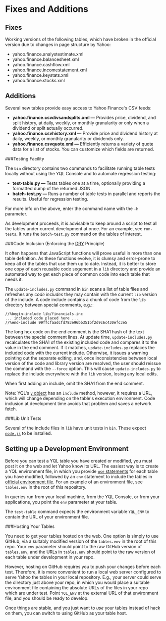 Fixes and Additions
===================

Fixes
-----

Working versions of the following tables, which have broken in the official
version due to changes in page structure by Yahoo:

  - yahoo.finance.analystestimate.xml
  - yahoo.finance.balancesheet.xml
  - yahoo.finance.cashflow.xml
  - yahoo.finance.incomestatement.xml
  - yahoo.finance.keystats.xml
  - yahoo.finance.stocks.xml

Additions
---------

Several new tables provide easy access to Yahoo Finance's CSV feeds:

- **yahoo.finance.csvdivsandsplits.xml —** Provides price, dividend, and split
  history, at daily, weekly, or monthly granularity or only when a dividend or
  split actually occurred.
- **yahoo.finance.csvhistory.xml —** Provide price and dividend history
  at daily, weekly, or monthly granularity or dividends only.
- **yahoo.finance.csvquote.xml —** Efficiently returns a variety of quote
  data for a list of stocks. You can customize which fields are returned.

###Testing Facility

The ``bin`` directory contains two commands to facilitate running table tests locally without using the YQL Console and to automate regression testing:

- **test-table.py —** Tests tables one at a time, optionally providing a
  formatted dump of the returned JSON.
- **batch-test.py —** Runs a number of table tests in parallel and reports
  the results. Useful for regression testing.

For more info on the above, enter the command name with the `-h` parameter.

As development proceeds, it is advisable to keep around a script to test all the
tables under current development at once. For an example, see ``run-tests``. It
runs the ``batch-test.py`` command on the tables of interest.

###Code Inclusion (Enforcing the [DRY](https://en.wikipedia.org/wiki/Don't_repeat_yourself) Principle)

It often happens that JavaScript functions will prove useful in more than one
table definition. As these functions evolve, it is clumsy and error-prone to
keep all of the tables that use them up to date. Instead, it is better to store
one copy of each reusable code segement in a ``lib`` directory and provide an
automated way to get each piece of common code into each table that needs it.

The ``update-includes.py`` command in ``bin`` scans a list of table files and
refreshes any *code includes* they may contain with the current ``lib`` version
of the include. A code include contains a chunk of code from the ``lib``
directory between special comments, e.g.::

    //%begin-include lib/financials.inc
    ... included code placed here ...
    //%end-include 99ffcfaadcfd783e96bb351bf2d9c6c430efc3e5

The long hex code on the end comment is the SHA1 hash of the text between the
special comment lines. At update time, ``update-includes.py`` recalculates the
SHA1 of the existing included code and compares it to the value in the end
comment. If it matches, ``update-includes.py`` replaces the included code with
the current include. Otherwise, it issues a warning pointing out the separate
editing, and, once inconsistencies between local version of the code and library
version are resolved, the user should reissue the command with the ``--force``
option. This will cause ``update-includes.py`` to replace the include everywhere
with the ``lib`` version, losing any local edits.

When first adding an include, omit the SHA1 from the end comment.

Note: YQL's [``y`` object](https://developer.yahoo.com/yql/guide/yql-javascript-objects.html)
has an ``include`` method, however, it requires a URL, which will change
depending on the table's execution environment. Code inclusion at development
time avoids that problem and saves a network fetch.

###Lib Unit Tests

Several of the include files in ``lib`` have unit tests in ``bin``. These
expect [``node.js``](https://nodejs.org/) to be installed.

Setting up a Development Environment
------------------------------------

Before you can test a YQL table you have created or modified, you must post it
on the web and let Yahoo know its URL. The easiest way is to create a YQL
environment file, in which you provide [``use``
statements](https://developer.yahoo.com/yql/guide/external_tables.html) for each
table you have modified, followed by an ``env`` statement to include the tables
in [official environment file](store://datatables.org/alltableswithkeys). For an
example of an environment file, see ``tables.env`` in the root of this
repository.

In queries run from your local machine, from the YQL Console, or from your
applications, you point the ``env`` parameter at your table.

The ``test-table`` command expects the environment variable ``YQL_ENV`` to
contain the URL of your environment file.

###Hosting Your Tables

You need to get your tables hosted on the web. One option is simply to use
GitHub, via a suitably modified version of the ``tables.env`` in the root of
this repo. Your ``env`` parameter should point to the raw GitHub version of
``tables.env``, and the URLs in ``tables.env`` should point to the raw version
of each table under development in your repo.

However, hosting on GitHub requires you to push your changes before each test.
Therefore, it is more convenient to run a local web server configured to serve
Yahoo the tables in your local repository. E.g., your server could serve the
directory just above your repo, in which you would place a suitable environment
file containing the absolute URLs of the files in your repo which are under
test. Point ``YQL_ENV`` at the external URL of that environment file, and you
should be ready to develop.

Once things are stable, and you just want to *use* your tables instead of hack
on them, you can switch to using GitHub as your table host.
